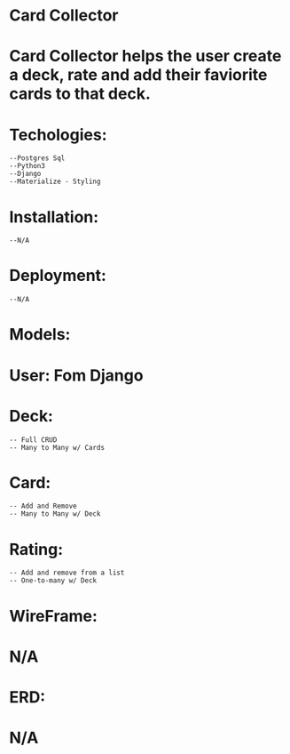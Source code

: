 # Card Collector

# Card Collector helps the user create a deck, rate and add their faviorite cards to that deck. 

# Techologies:
    --Postgres Sql
    --Python3
    --Django
    --Materialize - Styling

# Installation:
    --N/A

# Deployment:
    --N/A

# Models:

# User: Fom Django

# Deck: 
    -- Full CRUD
    -- Many to Many w/ Cards 
   
# Card:
    -- Add and Remove
    -- Many to Many w/ Deck
# Rating:
    -- Add and remove from a list
    -- One-to-many w/ Deck

# WireFrame:
# N/A

# ERD:
# N/A